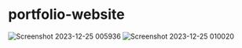 # portfolio-website

 
![Screenshot 2023-12-25 005936](https://github.com/HaticeDilmac/portfolio-website/assets/100489350/96140fd0-4c4b-4ff2-affb-11f21ca4f035)
![Screenshot 2023-12-25 010020](https://github.com/HaticeDilmac/portfolio-website/assets/100489350/16e89270-fc95-4c20-aa29-ed014a5bc6b2)
